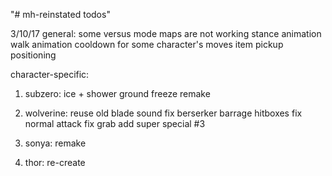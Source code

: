 "# mh-reinstated todos" 

3/10/17
general:
some versus mode maps are not working
stance animation
walk animation
cooldown for some character's moves
item pickup positioning

character-specific:
1. subzero:
ice + shower
ground freeze remake
 
2. wolverine: 
reuse old blade sound
fix berserker barrage hitboxes
fix normal attack
fix grab
add super special #3

3. sonya: remake
4. thor: re-create